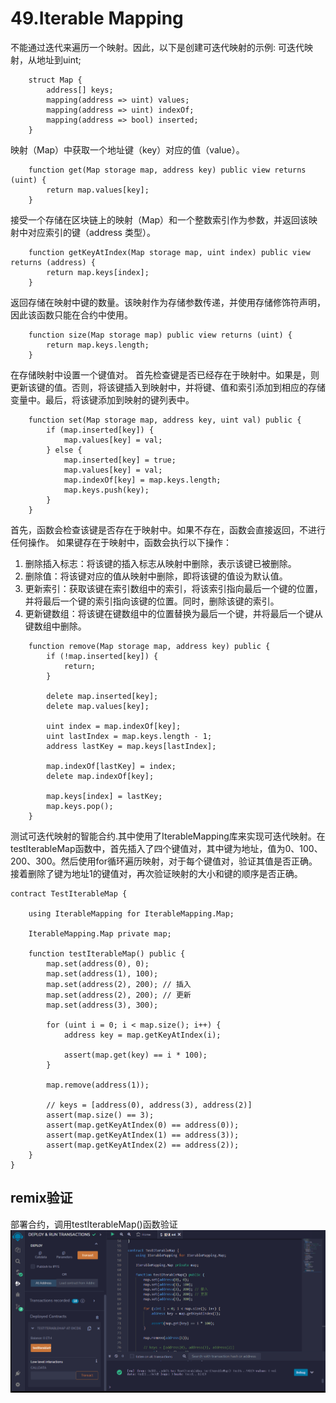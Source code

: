 # 49.Iterable Mapping
不能通过迭代来遍历一个映射。因此，以下是创建可迭代映射的示例:
可迭代映射，从地址到uint;
```solidity
    struct Map {
        address[] keys;
        mapping(address => uint) values;
        mapping(address => uint) indexOf;
        mapping(address => bool) inserted;
    }
```
映射（Map）中获取一个地址键（key）对应的值（value）。
```solidity
    function get(Map storage map, address key) public view returns (uint) {
        return map.values[key];
    }
```
接受一个存储在区块链上的映射（Map）和一个整数索引作为参数，并返回该映射中对应索引的键（address 类型）。
```solidity
    function getKeyAtIndex(Map storage map, uint index) public view returns (address) {
        return map.keys[index];
    }
```
返回存储在映射中键的数量。该映射作为存储参数传递，并使用存储修饰符声明，因此该函数只能在合约中使用。
```solidity
    function size(Map storage map) public view returns (uint) {
        return map.keys.length;
    }
```
在存储映射中设置一个键值对。
首先检查键是否已经存在于映射中。如果是，则更新该键的值。否则，将该键插入到映射中，并将键、值和索引添加到相应的存储变量中。最后，将该键添加到映射的键列表中。
```solidity
    function set(Map storage map, address key, uint val) public {
        if (map.inserted[key]) {
            map.values[key] = val;
        } else {
            map.inserted[key] = true;
            map.values[key] = val;
            map.indexOf[key] = map.keys.length;
            map.keys.push(key);
        }
    }
```
首先，函数会检查该键是否存在于映射中。如果不存在，函数会直接返回，不进行任何操作。
如果键存在于映射中，函数会执行以下操作：
1. 删除插入标志：将该键的插入标志从映射中删除，表示该键已被删除。
2. 删除值：将该键对应的值从映射中删除，即将该键的值设为默认值。
3. 更新索引：获取该键在索引数组中的索引，将该索引指向最后一个键的位置，并将最后一个键的索引指向该键的位置。同时，删除该键的索引。
4. 更新键数组：将该键在键数组中的位置替换为最后一个键，并将最后一个键从键数组中删除。
```solidity
    function remove(Map storage map, address key) public {
        if (!map.inserted[key]) {
            return;
        }

        delete map.inserted[key];
        delete map.values[key];

        uint index = map.indexOf[key];
        uint lastIndex = map.keys.length - 1;
        address lastKey = map.keys[lastIndex];

        map.indexOf[lastKey] = index;
        delete map.indexOf[key];

        map.keys[index] = lastKey;
        map.keys.pop();
    }
```
测试可迭代映射的智能合约.其中使用了IterableMapping库来实现可迭代映射。在testIterableMap函数中，首先插入了四个键值对，其中键为地址，值为0、100、200、300。然后使用for循环遍历映射，对于每个键值对，验证其值是否正确。接着删除了键为地址1的键值对，再次验证映射的大小和键的顺序是否正确。
```solidity
contract TestIterableMap {
    
    using IterableMapping for IterableMapping.Map;

    IterableMapping.Map private map;

    function testIterableMap() public {
        map.set(address(0), 0);
        map.set(address(1), 100);
        map.set(address(2), 200); // 插入
        map.set(address(2), 200); // 更新
        map.set(address(3), 300);

        for (uint i = 0; i < map.size(); i++) {
            address key = map.getKeyAtIndex(i);

            assert(map.get(key) == i * 100);
        }

        map.remove(address(1));

        // keys = [address(0), address(3), address(2)]
        assert(map.size() == 3);
        assert(map.getKeyAtIndex(0) == address(0));
        assert(map.getKeyAtIndex(1) == address(3));
        assert(map.getKeyAtIndex(2) == address(2));
    }
}
```

## remix验证
部署合约，调用testIterableMap()函数验证
![49-1.png](img/49-1.png)